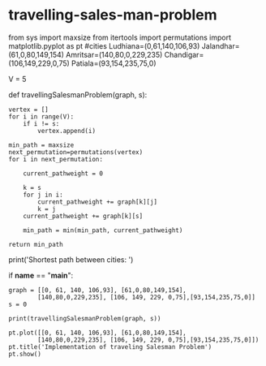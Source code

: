 # travelling-sales-man-problem
from sys import maxsize 
from itertools import permutations
import matplotlib.pyplot as pt
#cities
Ludhiana=(0,61,140,106,93)
Jalandhar=(61,0,80,149,154)
Amritsar=(140,80,0,229,235)
Chandigar=(106,149,229,0,75)
Patiala=(93,154,235,75,0)

V = 5
 
def travellingSalesmanProblem(graph, s): 
    
    vertex = [] 
    for i in range(V): 
        if i != s: 
            vertex.append(i) 
      
    min_path = maxsize 
    next_permutation=permutations(vertex)
    for i in next_permutation:
  
        current_pathweight = 0
 
        k = s 
        for j in i: 
            current_pathweight += graph[k][j] 
            k = j 
        current_pathweight += graph[k][s] 

        min_path = min(min_path, current_pathweight) 
         
    return min_path 

print('Shortest path between cities: ')
 
 
if __name__ == "__main__": 
 
    graph = [[0, 61, 140, 106,93], [61,0,80,149,154], 
            [140,80,0,229,235], [106, 149, 229, 0,75],[93,154,235,75,0]] 
    s = 0
    
    print(travellingSalesmanProblem(graph, s))
 
    pt.plot([[0, 61, 140, 106,93], [61,0,80,149,154], 
            [140,80,0,229,235], [106, 149, 229, 0,75],[93,154,235,75,0]])
    pt.title('Implementation of traveling Salesman Problem')
    pt.show()
